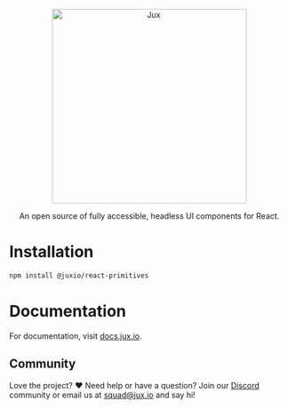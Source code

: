 <p align="center">
  <a href="https://www.jux.io" target="_blank">
    <img alt="Jux" src="https://cdn.jux.io/brand/JuxButtonWhite.png" width="350">
  </a>
</p>

<p align="center">
An open source of fully accessible, headless UI components for React.
</p>

# Installation

```sh
npm install @juxio/react-primitives
```

# Documentation

For documentation, visit [docs.jux.io](https://docs.jux.io).

## Community

Love the project? ♥️ Need help or have a question? Join our [Discord](https://discord.gg/BSXsahmyVQ) community or email us at [squad@jux.io](mailto:squad@jux.io) and say hi!
